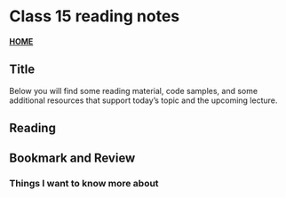 # Class 15 reading notes

#### [HOME](https://cesarderio.github.io/reading-notes/)

## Title

Below you will find some reading material, code samples, and some additional resources that support today’s topic and the upcoming lecture.

## Reading

[]()

## Bookmark and Review

### Things I want to know more about
